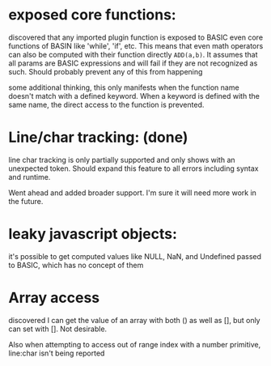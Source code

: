 # exposed core functions:
discovered that any imported plugin function is exposed to BASIC even core functions of BASIN like 'while', 'if', etc.  This means that even math operators can also be computed with their function directly `ADD(a,b)`. It assumes that all params are BASIC expressions and will fail if they are not recognized as such. Should probably prevent any of this from happening

some additional thinking, this only manifests when the function name doesn't match with a defined keyword.  When a keyword is defined with the same name, the direct access to the function is prevented.

# Line/char tracking: (done)
line char tracking is only partially supported and only shows with an unexpected token. Should expand this feature to all errors including syntax and runtime.

Went ahead and added broader support. I'm sure it will need more work in the future.

# leaky javascript objects:
it's possible to get computed values like NULL, NaN, and Undefined passed to BASIC, which has no concept of them

# Array access
discovered I can get the value of an array with both () as well as [], but only can set with []. Not desirable.

Also when attempting to access out of range index with a number primitive, line:char isn't being reported